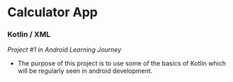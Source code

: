# Calculator App

### Kotlin / XML

*Project #1 in Android Learning Journey*

- The purpose of this project is to use some of the basics of Kotlin which will be regularly seen in android development.
